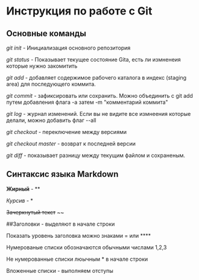 # Инструкция по работе с Git
## Основные команды
*git init* - Инициализация основного репозитория

*git status* - Показывает текущее состояние Gita, есть ли измненеия которые нужно закомитить

*git add* - добавляет содержимое рабочего каталога в индекс (staging area) для последующего коммита.

*git commit* - зафиксировать или сохранить. Можно объединить с git add путем добавления флага -а затем -m "комментарий коммита"

*git log* - журнал изменений. Если вы не видите все измнеения которые делали, можно добавить флаг --all

*git checkout* - переключение между версиями

*git checkout master* - возврат к последней версии

*git diff* - показывает разницу между текущим файлом и сохраненым.


## Синтаксис языка Markdown

**Жирный** - **

*Курсив* - *

~~Зачеркнутый текст~~ ~~

##Заголовки - выделяют в начале строки

Показать уровень заголовка можно знаками = или ****

Нумерованые списки обозначаются обычными числами 1,2,3

Не нумерованные списки люычным * в начале строки

Вложенные списки - выполняем отступы
